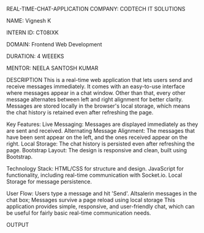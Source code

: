 REAL-TIME-CHAT-APPLICATION
COMPANY: CODTECH IT SOLUTIONS

NAME: Vignesh K

INTERN ID: CT08IXK

DOMAIN: Frontend Web Development

DURATION: 4 WEEEKS

MENTOR: NEELA SANTOSH KUMAR

DESCRIPTION
This is a real-time web application that lets users send and receive messages immediately. It comes with an easy-to-use interface where messages appear in a chat window. Other than that, every other message alternates between left and right alignment for better clarity. Messages are stored locally in the browser's local storage, which means the chat history is retained even after refreshing the page.

Key Features:
Live Messaging: Messages are displayed immediately as they are sent and received. Alternating Message Alignment: The messages that have been sent appear on the left, and the ones received appear on the right. Local Storage: The chat history is persisted even after refreshing the page. Bootstrap Layout: The design is responsive and clean, built using Bootstrap.

Technology Stack:
HTML/CSS for structure and design. JavaScript for functionality, including real-time communication with Socket.io. Local Storage for message persistence.

User Flow:
Users type a message and hit 'Send'. Altsalerin messages in the chat box; Messages survive a page reload using local storage This application provides simple, responsive, and user-friendly chat, which can be useful for fairly basic real-time communication needs.

OUTPUT
